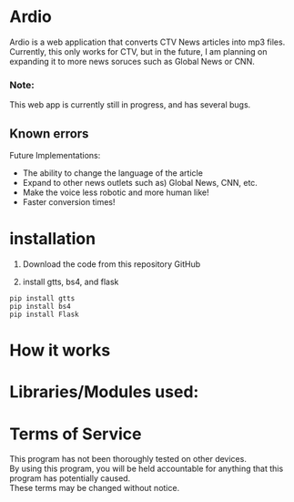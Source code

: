 # Ardio
Ardio is a web application that converts CTV News articles into mp3 files. Currently, this only works for CTV, but in the future, I am planning on expanding it to more news soruces such as Global News or CNN. 

### Note:
This web app is currently still in progress, and has several bugs. 

Known errors
- 

Future Implementations:
- The ability to change the language of the article
- Expand to other news outlets such as) Global News, CNN, etc.
- Make the voice less robotic and more human like!
- Faster conversion times!

# installation
1. Download the code from this repository GitHub

2. install gtts, bs4, and flask
```
pip install gtts
pip install bs4
pip install Flask
```

# How it works

# Libraries/Modules used:

# Terms of Service 
This program has not been thoroughly tested on other devices. 
</br>By using this program, you will be held accountable for anything that this program has potentially caused. 
</br> These terms may be changed without notice.
